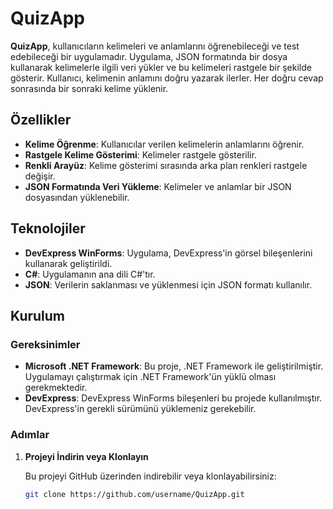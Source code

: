 # QuizApp

**QuizApp**, kullanıcıların kelimeleri ve anlamlarını öğrenebileceği ve test edebileceği bir uygulamadır. Uygulama, JSON formatında bir dosya kullanarak kelimelerle ilgili veri yükler ve bu kelimeleri rastgele bir şekilde gösterir. Kullanıcı, kelimenin anlamını doğru yazarak ilerler. Her doğru cevap sonrasında bir sonraki kelime yüklenir.

## Özellikler

- **Kelime Öğrenme**: Kullanıcılar verilen kelimelerin anlamlarını öğrenir.
- **Rastgele Kelime Gösterimi**: Kelimeler rastgele gösterilir.
- **Renkli Arayüz**: Kelime gösterimi sırasında arka plan renkleri rastgele değişir.
- **JSON Formatında Veri Yükleme**: Kelimeler ve anlamlar bir JSON dosyasından yüklenebilir.

## Teknolojiler

- **DevExpress WinForms**: Uygulama, DevExpress'in görsel bileşenlerini kullanarak geliştirildi.
- **C#**: Uygulamanın ana dili C#'tır.
- **JSON**: Verilerin saklanması ve yüklenmesi için JSON formatı kullanılır.

## Kurulum

### Gereksinimler

- **Microsoft .NET Framework**: Bu proje, .NET Framework ile geliştirilmiştir. Uygulamayı çalıştırmak için .NET Framework'ün yüklü olması gerekmektedir.
- **DevExpress**: DevExpress WinForms bileşenleri bu projede kullanılmıştır. DevExpress'in gerekli sürümünü yüklemeniz gerekebilir.

### Adımlar

1. **Projeyi İndirin veya Klonlayın**

   Bu projeyi GitHub üzerinden indirebilir veya klonlayabilirsiniz:
   
   ```bash
   git clone https://github.com/username/QuizApp.git
